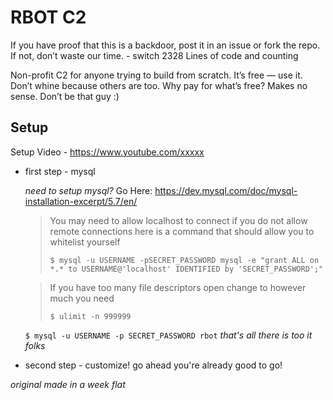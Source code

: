 # RBOT C2

If you have proof that this is a backdoor, post it in an issue or fork the repo. If not, don’t waste our time. - switch
2328 Lines of code and counting

Non-profit C2 for anyone trying to build from scratch.
It’s free — use it. Don’t whine because others are too.
Why pay for what’s free? Makes no sense.
Don’t be that guy :)

## Setup

Setup Video - https://www.youtube.com/xxxxx

- first step - mysql

  *need to setup mysql?* Go Here: https://dev.mysql.com/doc/mysql-installation-excerpt/5.7/en/
  
  > You may need to allow localhost to connect if you do not allow remote connections here is a command that should allow you to whitelist yourself 
  > 
  > `$ mysql -u USERNAME -pSECRET_PASSWORD mysql -e "grant ALL on *.* to USERNAME@'localhost' IDENTIFIED by 'SECRET_PASSWORD';"`

  > If you have too many file descriptors open change to however much you need
  > 
  > `$ ulimit -n 999999`

  `$ mysql -u USERNAME -p SECRET_PASSWORD rbot`
  *that's all there is too it folks*

- second step - customize!
  go ahead you're already good to go!

*original made in a week flat*
